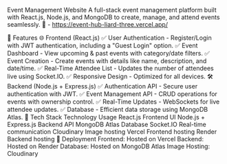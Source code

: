 Event Management Website
A full-stack event management platform built with React.js, Node.js, and MongoDB to create, manage, and attend events seamlessly.
🔗 - https://event-hub-liard-three.vercel.app/

📌 Features
🌐 Frontend (React.js)
✅ User Authentication - Register/Login with JWT authentication, including a "Guest Login" option.
✅ Event Dashboard - View upcoming & past events with category/date filters.
✅ Event Creation - Create events with details like name, description, and date/time.
✅ Real-Time Attendee List - Updates the number of attendees live using Socket.IO.
✅ Responsive Design - Optimized for all devices.
🛠 Backend (Node.js + Express.js)
✅ Authentication API - Secure user authentication with JWT.
✅ Event Management API - CRUD operations for events with ownership control.
✅ Real-Time Updates - WebSockets for live attendee updates.
✅ Database - Efficient data storage using MongoDB Atlas.
📡 Tech Stack
Technology	Usage
React.js	Frontend UI
Node.js + Express.js	Backend API
MongoDB Atlas	Database
Socket.IO	Real-time communication
Cloudinary	Image hosting
Vercel	Frontend hosting
Render	Backend hosting
🚀 Deployment
Frontend: Hosted on Vercel
Backend: Hosted on Render
Database: Hosted on MongoDB Atlas
Image Hosting: Cloudinary

